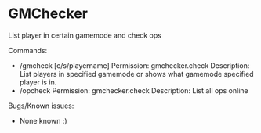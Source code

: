 # GMChecker
List player in certain gamemode and check ops

Commands:

- /gmcheck [c/s/playername] 
Permission: gmchecker.check
Description: List players in specified gamemode or shows what gamemode specified player is in.
- /opcheck 
Permission: gmchecker.check
Description: List all ops online

Bugs/Known issues:
- None known :)
